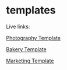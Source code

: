 # templates

Live links:

[Photography Template](https://photography-template-gudy.netlify.app/)

[Bakery Template](https://bakery-template-gudy.netlify.app/)

[Marketing Template](https://marketing-template-goody.netlify.app/)
